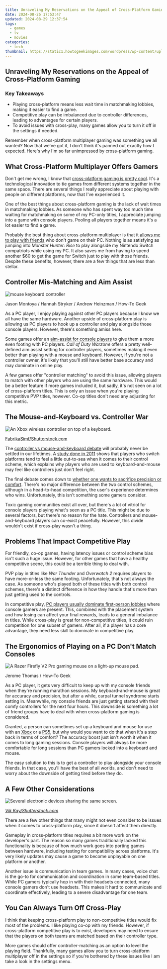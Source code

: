 ```yaml
---
title: Unraveling My Reservations on the Appeal of Cross-Platform Gaming
date: 2024-08-26 17:53:47
updated: 2024-08-29 12:37:54
tags:
  - games
  - tv
  - movies
categories:
  - tech
thumbnail: https://static1.howtogeekimages.com/wordpress/wp-content/uploads/2024/07/shutterstock_1487069789.jpg
---
```


## Unraveling My Reservations on the Appeal of Cross-Platform Gaming

### Key Takeaways

* Playing cross-platform means less wait time in matchmaking lobbies, making it easier to find a game.
* Competitive play can be imbalanced due to controller differences, leading to advantages for certain players.
* To avoid issues with cross-play, many games allow you to turn it off in the settings if needed.

 Remember when cross-platform multiplayer gaming was something we all wanted? Now that we've got it, I don't think it's panned out exactly how I expected. Here's why I'm so far unimpressed by cross-platform gaming.

##  What Cross-Platform Multiplayer Offers Gamers

 Don't get me wrong, I know that [cross-platform gaming is pretty cool](https://win-howtos.techidaily.com/overcoming-laptop-navigation-hurdles-how-to-unfreeze-and-restore-mouse-functionality/). It's a technological innovation to tie games from different systems together in the same space. There are several things I really appreciate about playing with people on different platforms, now that I've experienced it.

 One of the best things about cross-platform gaming is the lack of wait times in matchmaking lobbies. As someone who has spent way too much time waiting for matchmaking on some of my PC-only titles, I appreciate jumping into a game with console players. Pooling all players together means it's a lot easier to find a game.

 Probably the best thing about cross-platform multiplayer is that it [allows me to play with friends](https://buynow-help.techidaily.com/getting-started-in-drone-flying-in-depth-look-at-the-budget-friendly-syma-x5c-rc-quadcopter/) who don't game on their PC. Nothing is as satisfying as jumping into _Monster Hunter: Rise_ to play alongside my Nintendo Switch compatriots while using my PC. It also saves me from having to spend another $60 to get the game for Switch just to play with those friends. Despite these benefits, however, there are a few things that are less than stellar.

##  Controller Mis-Matching and Aim Assist

![mouse keyboard controller](https://static1.howtogeekimages.com/wordpress/wp-content/uploads/2016/02/mouse-keyboard-controller.png) 

Jason Montoya / Hannah Stryker / Andrew Heinzman / How-To Geek

 As a PC player, I enjoy playing against other PC players because I know we all have the same hardware. Another upside of cross-platform play is allowing us PC players to hook up a controller and play alongside those console players. However, there's something amiss here.

 Some games offer an [aim-assist for console players](https://youtube-sure.techidaily.com/approved-transform-video-vendoring-into-virtual-ventures-and-valuables/) to give them a more even footing with PC players. _Call of Duty Warzone_ offers a pretty well-defined aim assist setting for controller players, sometimes making it even better than playing with a mouse and keyboard. However, if you're not a controller owner, it's likely that you'll still have better base accuracy and may dominate in online play.

 A few games offer "controller matching" to avoid this issue, allowing players to match with other players who are using the same hardware. This would be a better feature if more games included it, but sadly, it's not seen on a lot of cross-platform titles. This is only an issue when you're playing competitive PVP titles, however. Co-op titles don't need any adjusting for this metric.

##  The Mouse-and-Keyboard vs. Controller War

![An Xbox wireless controller on top of a keyboard.](https://static1.howtogeekimages.com/wordpress/wp-content/uploads/2024/06/shutterstock_2395089811-1.jpg) 

[FabrikaSimf/Shutterstock.com](https://www.shutterstock.com/image-photo/headphones-joystick-computer-keyboard-on-black-2395089811)

 The [controller vs mouse-and-keyboard debate](https://screen-sharing-recording.techidaily.com/1715859805411-2024-approved-seeking-the-best-ps2-games-try-these-5-android-emulators/) will probably never be settled in our lifetimes. A [study done in 2011](https://dl.acm.org/doi/10.1145/2181037.2181052) shows that players who switch platforms tend to feel a little out-to-sea when it comes to their control scheme, which explains why players who are used to keyboard-and-mouse may feel like controllers just don't feel right.

 The final debate comes down to [whether one wants to sacrifice precision or comfort](https://www.makeuseof.com/controller-vs-keyboard-mouse-which-one-better-for-pc-gaming/). There's no major difference between the two control schemes, although in a head-to-head competition, the user's experience determines who wins. Unfortunately, this isn't something some gamers consider.

 Toxic gaming communities exist all over, but there's a lot of vitriol for console players playing what's seen as a PC title. This might be due to several factors, but there's no reason for the hate. Controllers and mouse-and-keyboard players can co-exist peacefully. However, this divide wouldn't exist if cross-play wasn't a thing.

##  Problems That Impact Competitive Play

 For friendly, co-op games, having latency issues or control scheme bias isn't such a huge issue. However, for other games that have a healthy competitive scene, this could be a terrible thing to deal with.

 PVP play in titles like _War Thunder_ and _Overwatch 2_ requires players to have more-or-less the same footing. Unfortunately, that's not always the case. As someone who's played both of these titles with both control schemes, there's a distinct difference in how they handle that's more than just getting used to the controls.

 In competitive play, [PC players usually dominate first-person lobbies](https://www.makeuseof.com/reasons-why-cross-platform-play-has-pushback-from-gaming-industry/) where console gamers are present. This, combined with the placement system and how losing can affect your final rewards, leads to a general imbalance in titles. While cross-play is great for non-competitive titles, it could ruin competition for one subset of gamers. After all, if a player has a core advantage, they need less skill to dominate in competitive play.

##  The Ergonomics of Playing on a PC Don't Match Consoles

![A Razer Firefly V2 Pro gaming mouse on a light-up mouse pad.](https://static1.howtogeekimages.com/wordpress/wp-content/uploads/wm/2024/05/gaming-mouse-on-therazer-firefly-v2-pro_53678776130_o.jpg) 

Jerome Thomas / How-To Geek

 As a PC player, it gets very difficult to keep up with my console friends when they're running marathon sessions. My keyboard-and-mouse is great for accuracy and precision, but after a while, carpal tunnel syndrome starts setting in. Meanwhile, my console friends are just getting started with their comfy controllers for the next four hours. This downside is something a lot of friend groups have to deal with when cross-platform gaming is considered.

 Granted, a person can sometimes set up a keyboard and mouse for use with an [Xbox](https://on-screen-recording.techidaily.com/new-in-2024-go-pro-capturing-ps4-games-in-hd-via-obs-studio-tutorial/) or a [PS5](https://instagram-video-recordings.techidaily.com/updated-unlocking-verified-status-essential-strategies-for-increasing-instagram-popularity/), but why would you want to do that when it's a step back in terms of comfort? The accuracy boost just isn't worth it when it comes to long gaming sessions. Console players will always be more comfortable for long sessions than PC gamers locked into a keyboard and mouse.

 The easy solution to this is to get a controller to play alongside your console friends. In that case, you'll have the best of all worlds, and don't need to worry about the downside of getting tired before they do.

##  A Few Other Considerations

![Several electronic devices sharing the same screen.](https://static1.howtogeekimages.com/wordpress/wp-content/uploads/2021/08/cross-platform-computer-smartphone-gaming.png) 

_[Vik Kay/Shutterstock.com](https://www.shutterstock.com/image-vector/isometric-illustration-on-theme-cross-platform-1335072044)_

 There are a few other things that many might not even consider to be issues when it comes to cross-platform play, since it doesn't affect them directly.

 Gameplay in cross-platform titles requires a bit more work on the developer's part. The reason so many games traditionally lacked this functionality is because of how much work goes into porting games between hardware, including testing for compatibility across platforms. It's very likely updates may cause a game to become unplayable on one platform or another.

 Another issue is communication in team games. In many cases, voice chat is the go-to for communication and coordination in some team-based titles. While PC gamers typically hop in with their headsets connected, many console gamers don't use headsets. This makes it hard to communicate and coordinate effectively, leading to a severe disadvantage for one team.

##  You Can Always Turn Off Cross-Play

 I think that keeping cross-platform play to non-competitive titles would fix most of the problems. I like playing co-op with my friends. However, if cross-platform competitive play is to exist, developers may need to ensure that the players on both teams are matched based on their controller type.

 More games should offer controller-matching as an option to level the playing field. Thankfully, many games allow you to turn cross-platform multiplayer off in the settings so if you're bothered by these issues like I am take a look in the settings menu.

<ins class="adsbygoogle"
     style="display:block"
     data-ad-format="autorelaxed"
     data-ad-client="ca-pub-7571918770474297"
     data-ad-slot="1223367746"></ins>



<ins class="adsbygoogle"
     style="display:block"
     data-ad-client="ca-pub-7571918770474297"
     data-ad-slot="8358498916"
     data-ad-format="auto"
     data-full-width-responsive="true"></ins>
